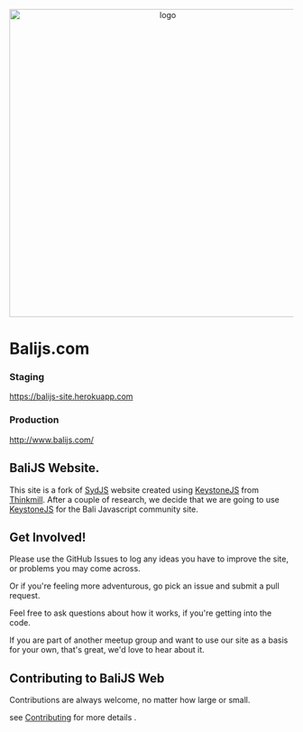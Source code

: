 
<p align="center">
  <a href="http://www.balijs.com/">
    <img alt="logo" src="https://raw.githubusercontent.com/BaliJS/balijs-web/public/public/images/balijs-full.png?raw=true" width="546">
  </a>
</p>

Balijs.com
=========

### Staging

https://balijs-site.herokuapp.com

### Production

http://www.balijs.com/


## BaliJS Website.

This site is a fork of [SydJS](https://github.com/JedWatson/sydjs-site) website created using [KeystoneJS](http://keystonejs.com) from [Thinkmill](http://www.thinkmill.com.au).
After a couple of research, we decide that we are going to use [KeystoneJS](http://keystonejs.com) for the Bali Javascript community site.

## Get Involved!

Please use the GitHub Issues to log any ideas you have to improve the site, or problems you may come across.

Or if you're feeling more adventurous, go pick an issue and submit a pull request.

Feel free to ask questions about how it works, if you're getting into the code.

If you are part of another meetup group and want to use our site as a basis for your own, that's great, we'd love to hear about it.

## Contributing to BaliJS Web

Contributions are always welcome, no matter how large or small.

see [Contributing](CONTRIBUTING.md) for more details .
